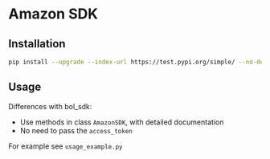 # Amazon SDK

## Installation

```bash
pip install --upgrade --index-url https://test.pypi.org/simple/ --no-deps Amazon-SDK 
```

## Usage

Differences with bol_sdk:
- Use methods in class `AmazonSDK`, with detailed documentation
- No need to pass the `access_token`

For example see `usage_example.py`